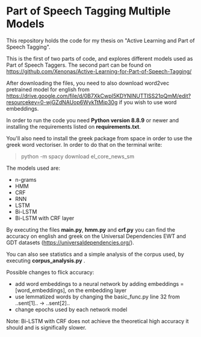 # Part of Speech Tagging Multiple Models
This repository holds the code for my thesis on "Active Learning and Part of Speech Tagging". 

This is the first of two parts of code, and explores different models used as Part of Speech Taggers. The second part can be found on https://github.com/Xenonas/Active-Learning-for-Part-of-Speech-Tagging/

After downloading the files, you need to also download word2vec pretrained model for english from https://drive.google.com/file/d/0B7XkCwpI5KDYNlNUTTlSS21pQmM/edit?resourcekey=0-wjGZdNAUop6WykTtMip30g if you wish to use word embeddings.

In order to run the code you need <b>Python version 8.8.9</b> or newer and installing the requirements listed on <b>requirements.txt</b>.

You'll also need to install the greek package from space in order to use the greek word vectoriser. In order to do that on the terminal write:
> python -m spacy download el_core_news_sm

The models used are:
  - n-grams
  - HMM
  - CRF
  - RNN
  - LSTM
  - Bi-LSTM
  - Bi-LSTM with CRF layer
  
By executing the files <b>main.py</b>, <b>hmm.py</b> and <b>crf.py</b> you can find the accuracy on english and greek on the Universal Dependencies EWT and GDT datasets (https://universaldependencies.org/).

You can also see statistics and a simple analysis of the corpus used, by executing <b>corpus_analysis.py</b> . 

Possible changes to flick accuracy:
- add word embeddings to a neural network by adding embeddings = [word_embeddings],  on the embedding layer
- use lemmatized words by changing the basic_func.py line 32 from ..sent[1].. -> ..sent[2]..
- change epochs used by each network model

Note: Bi-LSTM with CRF does not achieve the theoretical high accuracy it should and is significally slower.
